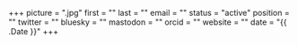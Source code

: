 +++
picture = ".jpg"
first = ""
last = ""
email = ""
status = "active"
position = ""
twitter = ""
bluesky = ""
mastodon = ""
orcid = ""
website = ""
date = "{{ .Date }}"
+++

<!-- Leave empty -->